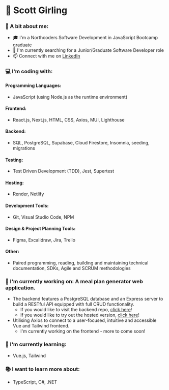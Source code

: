 # :sunrise_over_mountains: Scott Girling

### :man: A bit about me:
- :mortar_board: I'm a Northcoders Software Development in JavaScript Bootcamp graduate
- :mag_right: I'm currently searching for a Junior/Graduate Software Developer role
- :mailbox: Connect with me on [LinkedIn](https://www.linkedin.com/in/scottgirling/)

### :computer: I'm coding with:
#### Programming Languages:
- JavaScript (using Node.js as the runtime environment)

#### Frontend:
- React.js, Next.js, HTML, CSS, Axios, MUI, Lighthouse

#### Backend:
- SQL, PostgreSQL, Supabase, Cloud Firestore, Insomnia, seeding, migrations

#### Testing:
- Test Driven Development (TDD), Jest, Supertest

#### Hosting:
- Render, Netlify

#### Development Tools:
- Git, Visual Studio Code, NPM

#### Design & Project Planning Tools:
- Figma, Excalidraw, Jira, Trello

#### Other:
- Paired programming, reading, building and maintaining technical documentation, SDKs, Agile and SCRUM methodologies

### :construction_worker: I'm currently working on: A meal plan generator web application.
- The backend features a PostgreSQL database and an Express server to build a RESTful API equipped with full CRUD functionality.
    - If you would like to visit the backend repo, [click here](https://github.com/scottgirling/mpg-be)!
    - If you would like to try out the hosted version, [click here](https://mpg-be.onrender.com/api)!
- Utilising Axios to connect to a user-focused, intuitive and accessible Vue and Tailwind frontend.
    - I'm currently working on the frontend - more to come soon!

### :rocket: I'm currently learning:
- Vue.js, Tailwind

### :books: I want to learn more about:
- TypeScript, C#, .NET
